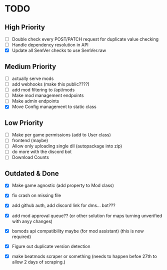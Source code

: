 # TODO
## High Priority
- [ ] Double check every POST/PATCH request for duplicate value checking
- [ ] Handle dependency resolution in API 
- [x] Update all SemVer checks to use SemVer.raw

## Medium Priority
- [ ] actually serve mods
- [ ] add webhooks (make this public????)
- [ ] add mod filtering to /api/mods
- [ ] Make mod management endpoints
- [ ] Make admin endpoints
- [x] Move Config management to static class 

## Low Priority
- [ ] Make per game permissions (add to User class)
- [ ] frontend (maybe)
- [ ] Allow only uploading single dll (autopackage into zip)
- [ ] do more with the discord bot
- [ ] Download Counts

## Outdated & Done
- [x] Make game agnostic (add property to Mod class)
- [x] fix crash on missing file 

- [x] add github auth, add discord link for dms... bot???
- [x] add mod approval queue?? (or other solution for maps turning unverified with anyy changes)
- [x] bsmods api compatibility maybe (for mod assistant) (this is now required)
- [x] Figure out duplicate version detection
- [x] make beatmods scraper or something (needs to happen befoe 27th to allow 2 days of scraping.)